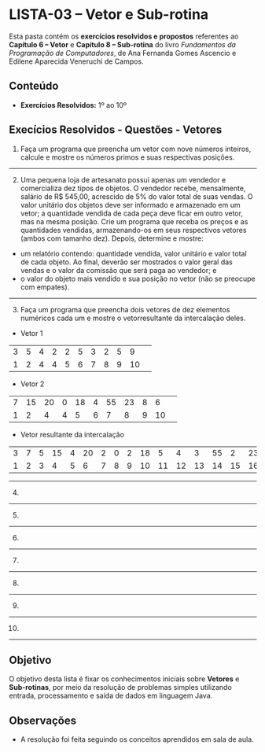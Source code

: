 # LISTA-03 – Vetor e Sub-rotina

Esta pasta contém os **exercícios resolvidos e propostos** referentes ao **Capítulo 6 – Vetor** e **Capítulo 8 – Sub-rotina** do livro *Fundamentos da Programação de Computadores*, de Ana Fernanda Gomes Ascencio e Edilene Aparecida Veneruchi de Campos.

## Conteúdo

- **Exercícios Resolvidos:** 1º ao 10º  

## Execícios Resolvidos - Questões - Vetores

1. Faça um programa que preencha um vetor com nove números inteiros, calcule e mostre os números primos e suas respectivas posições.
---
2. Uma pequena loja de artesanato possui apenas um vendedor e comercializa dez tipos de objetos. O vendedor recebe, mensalmente, salário de R$ 545,00, acrescido de 5% do valor total de suas vendas. O valor unitário dos objetos deve ser informado e armazenado em um vetor; a quantidade vendida de cada peça deve ficar em outro vetor, mas na mesma posição. Crie um programa que receba os preços e as quantidades vendidas, armazenando-os em seus respectivos vetores (ambos com tamanho dez).
Depois, determine e mostre:
- um relatório contendo: quantidade vendida, valor unitário e valor total de cada objeto. Ao final, deverão ser mostrados o valor geral das vendas e o valor da comissão que será paga ao vendedor; e
- o valor do objeto mais vendido e sua posição no vetor (não se preocupe com empates).
---
3. Faça um programa que preencha dois vetores de dez elementos numéricos cada um e mostre o vetorresultante da intercalação deles.

- Vetor 1

|    |    |    |    |    |    |    |    |    |    |    |
|----|----|----|----|----|----|----|----|----|----|----|
|  3 |  5 |  4 |  2 |  2 |  5 |  3 |  2 |  5 |  9 |     |
|  1 |  2 |  4 |  4 |  5 |  6 |  7 |  8 |  9 | 10 |     |

- Vetor 2

|    |    |    |    |    |    |    |    |    |    |    |
|----|----|----|----|----|----|----|----|----|----|----|
|  7 | 15 | 20 |  0 | 18 |  4 | 55 | 23 |  8 |  6 |     |
|  1 |  2 |  4 |  4 |  5 |  6 |  7 |  8 |  9 | 10 |     |

- Vetor resultante da intercalação

|    |    |    |    |    |    |    |    |    |    |    |    |    |    |    |    |    |    |    |    |
|----|----|----|----|----|----|----|----|----|----|----|----|----|----|----|----|----|----|----|----|
|  3 |  7 |  5 | 15 |  4 | 20 |  2 |  0 |  2 | 18 |  5 |  4 |  3 | 55 |  2 | 23 |  5 |  8 |  9 |  6 |
|  1 |  2 |  3 |  4 |  5 |  6 |  7 |  8 |  9 | 10 | 11 | 12 | 13 | 14 | 15 | 16 | 17 | 18 | 19 | 20 |

---
4.
---
5.
---
6.
---
7.
---
8.
---
9.
---
10. 
---

## Objetivo

O objetivo desta lista é fixar os conhecimentos iniciais sobre **Vetores** e **Sub-rotinas**, por meio da resolução de problemas simples utilizando entrada, processamento e saída de dados em linguagem Java.

## Observações

- A resolução foi feita seguindo os conceitos aprendidos em sala de aula.
